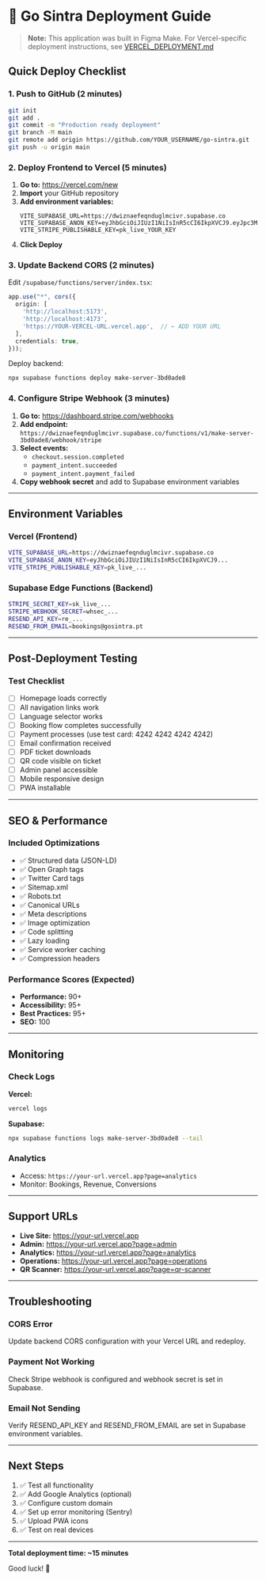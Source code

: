 # 🚀 Go Sintra Deployment Guide

> **Note:** This application was built in Figma Make. For Vercel-specific deployment instructions, see [VERCEL_DEPLOYMENT.md](./VERCEL_DEPLOYMENT.md)

## Quick Deploy Checklist

### 1. Push to GitHub (2 minutes)
```bash
git init
git add .
git commit -m "Production ready deployment"
git branch -M main
git remote add origin https://github.com/YOUR_USERNAME/go-sintra.git
git push -u origin main
```

### 2. Deploy Frontend to Vercel (5 minutes)

1. **Go to:** https://vercel.com/new
2. **Import** your GitHub repository
3. **Add environment variables:**
   ```
   VITE_SUPABASE_URL=https://dwiznaefeqnduglmcivr.supabase.co
   VITE_SUPABASE_ANON_KEY=eyJhbGciOiJIUzI1NiIsInR5cCI6IkpXVCJ9.eyJpc3MiOiJzdXBhYmFzZSIsInJlZiI6ImR3aXpuYWVmZXFuZHVnbG1jaXZyIiwicm9sZSI6ImFub24iLCJpYXQiOjE3NjAxNzc5NzYsImV4cCI6MjA3NTc1Mzk3Nn0.cTO16eeGusYnwjVwVVt1i4M8gQZ_MtDxyv9wYFHBVLo
   VITE_STRIPE_PUBLISHABLE_KEY=pk_live_YOUR_KEY
   ```
4. **Click Deploy**

### 3. Update Backend CORS (2 minutes)

Edit `/supabase/functions/server/index.tsx`:

```typescript
app.use("*", cors({
  origin: [
    'http://localhost:5173',
    'http://localhost:4173',
    'https://YOUR-VERCEL-URL.vercel.app',  // ← ADD YOUR URL
  ],
  credentials: true,
}));
```

Deploy backend:
```bash
npx supabase functions deploy make-server-3bd0ade8
```

### 4. Configure Stripe Webhook (3 minutes)

1. **Go to:** https://dashboard.stripe.com/webhooks
2. **Add endpoint:** `https://dwiznaefeqnduglmcivr.supabase.co/functions/v1/make-server-3bd0ade8/webhook/stripe`
3. **Select events:**
   - `checkout.session.completed`
   - `payment_intent.succeeded`
   - `payment_intent.payment_failed`
4. **Copy webhook secret** and add to Supabase environment variables

---

## Environment Variables

### Vercel (Frontend)
```bash
VITE_SUPABASE_URL=https://dwiznaefeqnduglmcivr.supabase.co
VITE_SUPABASE_ANON_KEY=eyJhbGciOiJIUzI1NiIsInR5cCI6IkpXVCJ9...
VITE_STRIPE_PUBLISHABLE_KEY=pk_live_...
```

### Supabase Edge Functions (Backend)
```bash
STRIPE_SECRET_KEY=sk_live_...
STRIPE_WEBHOOK_SECRET=whsec_...
RESEND_API_KEY=re_...
RESEND_FROM_EMAIL=bookings@gosintra.pt
```

---

## Post-Deployment Testing

### Test Checklist
- [ ] Homepage loads correctly
- [ ] All navigation links work
- [ ] Language selector works
- [ ] Booking flow completes successfully
- [ ] Payment processes (use test card: 4242 4242 4242 4242)
- [ ] Email confirmation received
- [ ] PDF ticket downloads
- [ ] QR code visible on ticket
- [ ] Admin panel accessible
- [ ] Mobile responsive design
- [ ] PWA installable

---

## SEO & Performance

### Included Optimizations
- ✅ Structured data (JSON-LD)
- ✅ Open Graph tags
- ✅ Twitter Card tags
- ✅ Sitemap.xml
- ✅ Robots.txt
- ✅ Canonical URLs
- ✅ Meta descriptions
- ✅ Image optimization
- ✅ Code splitting
- ✅ Lazy loading
- ✅ Service worker caching
- ✅ Compression headers

### Performance Scores (Expected)
- **Performance:** 90+
- **Accessibility:** 95+
- **Best Practices:** 95+
- **SEO:** 100

---

## Monitoring

### Check Logs
**Vercel:**
```bash
vercel logs
```

**Supabase:**
```bash
npx supabase functions logs make-server-3bd0ade8 --tail
```

### Analytics
- Access: `https://your-url.vercel.app?page=analytics`
- Monitor: Bookings, Revenue, Conversions

---

## Support URLs

- **Live Site:** https://your-url.vercel.app
- **Admin:** https://your-url.vercel.app?page=admin
- **Analytics:** https://your-url.vercel.app?page=analytics
- **Operations:** https://your-url.vercel.app?page=operations
- **QR Scanner:** https://your-url.vercel.app?page=qr-scanner

---

## Troubleshooting

### CORS Error
Update backend CORS configuration with your Vercel URL and redeploy.

### Payment Not Working
Check Stripe webhook is configured and webhook secret is set in Supabase.

### Email Not Sending
Verify RESEND_API_KEY and RESEND_FROM_EMAIL are set in Supabase environment variables.

---

## Next Steps

1. ✅ Test all functionality
2. ✅ Add Google Analytics (optional)
3. ✅ Configure custom domain
4. ✅ Set up error monitoring (Sentry)
5. ✅ Upload PWA icons
6. ✅ Test on real devices

---

**Total deployment time: ~15 minutes**

Good luck! 🚀
